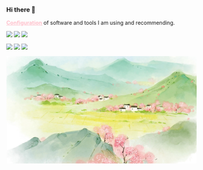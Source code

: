 ### Hi there 👋

[**<font color="#ffc0cb"><u>Configuration</u></font>**](https://github.com/ykqmain/Config) of software and tools I am using and recommending.

<!--
**ykqmain/ykqmain** is a ✨ _special_ ✨ repository because its `README.md` (this file) appears on your GitHub profile.

Here are some ideas to get you started:

- 🔭 I’m currently working on ...
- 🌱 I’m currently learning ...
- 👯 I’m looking to collaborate on ...
- 🤔 I’m looking for help with ...
- 💬 Ask me about ...
- 📫 How to reach me: ...
- 😄 Pronouns: ...
- ⚡ Fun fact: ...
-->

<!-- **★★★★☆** -->

[![](https://img.shields.io/badge/-macOS-f8f4ed?style=flat-square&logo=apple&logoColor=000000)](https://github.com/ykqmain/Config)
[![](https://img.shields.io/badge/-Terminal-000000?style=flat-square&logo=iTerm2&logoColor=ffffff)](https://github.com/ykqmain/Config/tree/master/Terminal)
[![](https://img.shields.io/badge/Sublime-Text-FF9800?style=flat-square&logo=sublimetext)](https://github.com/ykqmain/Config/tree/master/Sublime)

[![](https://img.shields.io/badge/-Windows-0078D4?style=flat-square&logo=windows&logoColor=ffffff)](https://github.com/ykqmain/Config/blob/master/Archive/Windows/README.md)
[![](https://img.shields.io/badge/-deepin-007CFF?style=flat-square&logo=deepin)](https://github.com/ykqmain/Config/blob/master/Archive/Linux/README.md)
[![](https://img.shields.io/badge/-Television-3DDC84?style=flat-square&logo=android&logoColor=ffffff)](https://github.com/ykqmain/Config/blob/master/Archive/TV/README.md)

![](https://github.com/ykqmain/ykqmain/blob/main/bg.png)

